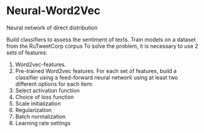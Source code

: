 # Neural-Word2Vec
Neural network of direct distribution

Build classifiers to assess the sentiment of texts. Train models on a dataset from the RuTweetCorp corpus
To solve the problem, it is necessary to use 2 sets of features:
  1. Word2vec-features.
  2. Pre-trained Word2vec features.
For each set of features, build a classifier using a feed-forward neural network using at least two different options for each item:
  1. Select activation function
  2. Choice of loss function
  3. Scale initialization
  4. Regularization
  5. Batch normalization
  6. Learning rate settings
